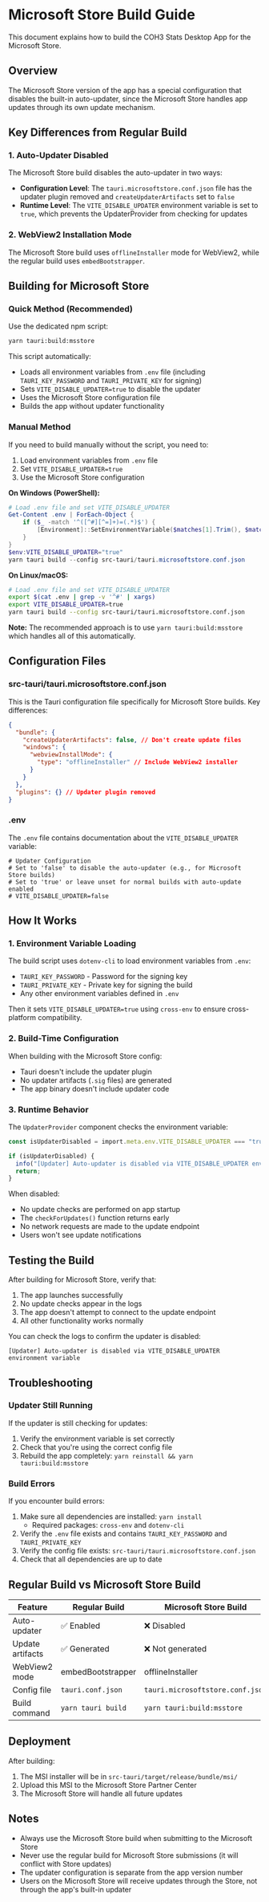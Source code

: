 # Microsoft Store Build Guide

This document explains how to build the COH3 Stats Desktop App for the Microsoft Store.

## Overview

The Microsoft Store version of the app has a special configuration that disables the built-in auto-updater, since the Microsoft Store handles app updates through its own update mechanism.

## Key Differences from Regular Build

### 1. Auto-Updater Disabled

The Microsoft Store build disables the auto-updater in two ways:

- **Configuration Level**: The `tauri.microsoftstore.conf.json` file has the updater plugin removed and `createUpdaterArtifacts` set to `false`
- **Runtime Level**: The `VITE_DISABLE_UPDATER` environment variable is set to `true`, which prevents the UpdaterProvider from checking for updates

### 2. WebView2 Installation Mode

The Microsoft Store build uses `offlineInstaller` mode for WebView2, while the regular build uses `embedBootstrapper`.

## Building for Microsoft Store

### Quick Method (Recommended)

Use the dedicated npm script:

```bash
yarn tauri:build:msstore
```

This script automatically:

- Loads all environment variables from `.env` file (including `TAURI_KEY_PASSWORD` and `TAURI_PRIVATE_KEY` for signing)
- Sets `VITE_DISABLE_UPDATER=true` to disable the updater
- Uses the Microsoft Store configuration file
- Builds the app without updater functionality

### Manual Method

If you need to build manually without the script, you need to:

1. Load environment variables from `.env` file
2. Set `VITE_DISABLE_UPDATER=true`
3. Use the Microsoft Store configuration

**On Windows (PowerShell):**

```powershell
# Load .env file and set VITE_DISABLE_UPDATER
Get-Content .env | ForEach-Object {
    if ($_ -match '^([^#][^=]+)=(.*)$') {
        [Environment]::SetEnvironmentVariable($matches[1].Trim(), $matches[2].Trim(), 'Process')
    }
}
$env:VITE_DISABLE_UPDATER="true"
yarn tauri build --config src-tauri/tauri.microsoftstore.conf.json
```

**On Linux/macOS:**

```bash
# Load .env file and set VITE_DISABLE_UPDATER
export $(cat .env | grep -v '^#' | xargs)
export VITE_DISABLE_UPDATER=true
yarn tauri build --config src-tauri/tauri.microsoftstore.conf.json
```

**Note:** The recommended approach is to use `yarn tauri:build:msstore` which handles all of this automatically.

## Configuration Files

### src-tauri/tauri.microsoftstore.conf.json

This is the Tauri configuration file specifically for Microsoft Store builds. Key differences:

```json
{
  "bundle": {
    "createUpdaterArtifacts": false, // Don't create update files
    "windows": {
      "webviewInstallMode": {
        "type": "offlineInstaller" // Include WebView2 installer
      }
    }
  },
  "plugins": {} // Updater plugin removed
}
```

### .env

The `.env` file contains documentation about the `VITE_DISABLE_UPDATER` variable:

```env
# Updater Configuration
# Set to 'false' to disable the auto-updater (e.g., for Microsoft Store builds)
# Set to 'true' or leave unset for normal builds with auto-update enabled
# VITE_DISABLE_UPDATER=false
```

## How It Works

### 1. Environment Variable Loading

The build script uses `dotenv-cli` to load environment variables from `.env`:

- `TAURI_KEY_PASSWORD` - Password for the signing key
- `TAURI_PRIVATE_KEY` - Private key for signing the build
- Any other environment variables defined in `.env`

Then it sets `VITE_DISABLE_UPDATER=true` using `cross-env` to ensure cross-platform compatibility.

### 2. Build-Time Configuration

When building with the Microsoft Store config:

- Tauri doesn't include the updater plugin
- No updater artifacts (`.sig` files) are generated
- The app binary doesn't include updater code

### 3. Runtime Behavior

The `UpdaterProvider` component checks the environment variable:

```typescript
const isUpdaterDisabled = import.meta.env.VITE_DISABLE_UPDATER === "true";

if (isUpdaterDisabled) {
  info("[Updater] Auto-updater is disabled via VITE_DISABLE_UPDATER environment variable");
  return;
}
```

When disabled:

- No update checks are performed on app startup
- The `checkForUpdates()` function returns early
- No network requests are made to the update endpoint
- Users won't see update notifications

## Testing the Build

After building for Microsoft Store, verify that:

1. The app launches successfully
2. No update checks appear in the logs
3. The app doesn't attempt to connect to the update endpoint
4. All other functionality works normally

You can check the logs to confirm the updater is disabled:

```
[Updater] Auto-updater is disabled via VITE_DISABLE_UPDATER environment variable
```

## Troubleshooting

### Updater Still Running

If the updater is still checking for updates:

1. Verify the environment variable is set correctly
2. Check that you're using the correct config file
3. Rebuild the app completely: `yarn reinstall && yarn tauri:build:msstore`

### Build Errors

If you encounter build errors:

1. Make sure all dependencies are installed: `yarn install`
   - Required packages: `cross-env` and `dotenv-cli`
2. Verify the `.env` file exists and contains `TAURI_KEY_PASSWORD` and `TAURI_PRIVATE_KEY`
3. Verify the config file exists: `src-tauri/tauri.microsoftstore.conf.json`
4. Check that all dependencies are up to date

## Regular Build vs Microsoft Store Build

| Feature          | Regular Build      | Microsoft Store Build            |
| ---------------- | ------------------ | -------------------------------- |
| Auto-updater     | ✅ Enabled         | ❌ Disabled                      |
| Update artifacts | ✅ Generated       | ❌ Not generated                 |
| WebView2 mode    | embedBootstrapper  | offlineInstaller                 |
| Config file      | `tauri.conf.json`  | `tauri.microsoftstore.conf.json` |
| Build command    | `yarn tauri build` | `yarn tauri:build:msstore`       |

## Deployment

After building:

1. The MSI installer will be in `src-tauri/target/release/bundle/msi/`
2. Upload this MSI to the Microsoft Store Partner Center
3. The Microsoft Store will handle all future updates

## Notes

- Always use the Microsoft Store build when submitting to the Microsoft Store
- Never use the regular build for Microsoft Store submissions (it will conflict with Store updates)
- The updater configuration is separate from the app version number
- Users on the Microsoft Store will receive updates through the Store, not through the app's built-in updater
